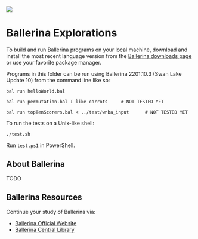 <img src="https://raw.githubusercontent.com/rtoal/ple/master/docs/resources/ballerina-logo-64.png">

# Ballerina Explorations

To build and run Ballerina programs on your local machine, download and install the most recent language version from the [Ballerina downloads page](https://ballerina.io/downloads/) or use your favorite package manager.

Programs in this folder can be run using Ballerina 2201.10.3 (Swan Lake Update 10) from the command line like so:

```
bal run helloWorld.bal
```

```
bal run permutation.bal I like carrots     # NOT TESTED YET
```

```
bal run topTenScorers.bal < ../test/wnba_input      # NOT TESTED YET
```

To run the tests on a Unix-like shell:

```
./test.sh
```

Run `test.ps1` in PowerShell.

## About Ballerina

TODO

## Ballerina Resources

Continue your study of Ballerina via:

- [Ballerina Official Website](https://ballerina.io/)
- [Ballerina Central Library](https://central.ballerina.io/ballerina-library)
